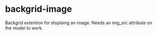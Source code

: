# backgrid-image
Backgrid extention for displaing an image.
Needs an img_src attribute on the model to work.
